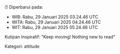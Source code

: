 ⏰ Diperbarui pada:
- WIB: Rabu, 29 Januari 2025 03.24.46 UTC
- WITA: Rabu, 29 Januari 2025 04.24.46 UTC
- WIT: Rabu, 29 Januari 2025 05.24.46 UTC

Kutipan Inspiratif:
"Keep moving! Nothing new to read"


Kategori: attitude

